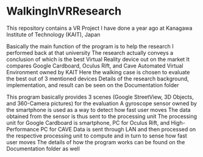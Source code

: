 # WalkingInVRResearch
This repository contains a VR Project I have done a year ago at Kanagawa Institute of Technology (KAIT), Japan

Basically the main function of the program is to help the research I performed back at that university
The research actually conveys a conclusion of which is the best Virtual Reality device out on the market
It compares Google Cardboard, Oculus Rift, and Cave Automated Virtual Environment owned by KAIT
Here the walking case is chosen to evaluate the best out of 3 mentioned devices 
Details of the research background, implementation, and result can be seen on the Documentation folder

This program basically provides 3 scenes (Google StreetView, 3D Objects, and 360-Camera pictures) for the evaluation
A gyroscope sensor owned by the smartphone is used as a way to detect how fast user moves
The data obtained from the sensor is thus sent to the processing unit 
The processing unit for Google Cardboard is smartphone, PC for Oculus Rift, and High-Performance PC for CAVE
Data is sent through LAN and then processed on the respective processing unit to compute and in turn to sense how fast user moves
The details of how the program works can be found on the Documentation folder as well
